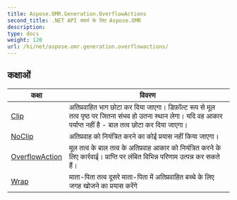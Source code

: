 ```yaml
---
title: Aspose.OMR.Generation.OverflowActions
second_title: .NET API संदर्भ के लिए Aspose.OMR
description: 
type: docs
weight: 120
url: /hi/net/aspose.omr.generation.overflowactions/
---
```



## कक्षाओं

| कक्षा | विवरण |
| --- | --- |
| [Clip](./clip/) | अतिप्रवाहित भाग छोटा कर दिया जाएगा। डिफ़ॉल्ट रूप से मूल तत्व पृष्ठ पर जितना संभव हो उतना स्थान लेगा। यदि वह आकार पर्याप्त नहीं है - बाल तत्व छोटा कर दिया जाएगा। |
| [NoClip](./noclip/) | अतिप्रवाह को नियंत्रित करने का कोई प्रयास नहीं किया जाएगा। |
| [OverflowAction](./overflowaction/) | मूल तत्व के बाल तत्व के अतिप्रवाह आकार को नियंत्रित करने के लिए कार्रवाई। प्राप्ति पर लंबित विभिन्न परिणाम उत्पन्न कर सकते हैं। |
| [Wrap](./wrap/) | माता-पिता तत्व दूसरे माता-पिता में अतिप्रवाहित बच्चे के लिए जगह खोजने का प्रयास करेंगे |


